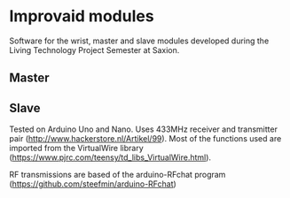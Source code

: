 # Improvaid modules
Software for the wrist, master and slave modules developed during the Living Technology Project Semester at Saxion. 

## Master

## Slave

Tested on Arduino Uno and Nano. Uses 433MHz receiver and transmitter pair (http://www.hackerstore.nl/Artikel/99). Most of the functions used are imported from the VirtualWire library (https://www.pjrc.com/teensy/td_libs_VirtualWire.html). 

RF transmissions are based of the arduino-RFchat program (https://github.com/steefmin/arduino-RFchat)

